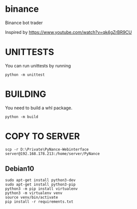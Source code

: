 # binance
Binance bot trader

Inspired by https://www.youtube.com/watch?v=qk4gZrBR9CU

# UNITTESTS

You can run unittests by running

    python -m unittest

# BUILDING

You need to build a whl package.

    python -m build

# COPY TO SERVER

    scp -r D:\Private\PyNance-Webinterface server@192.168.178.213:/home/server/PyNance

## Debian10

    sudo apt-get install python3-dev
    sudo apt-get install python3-pip
    python3 -m pip install virtualenv
    python3 -m virtualenv venv
    source venv/bin/activate
    pip install -r requirements.txt
